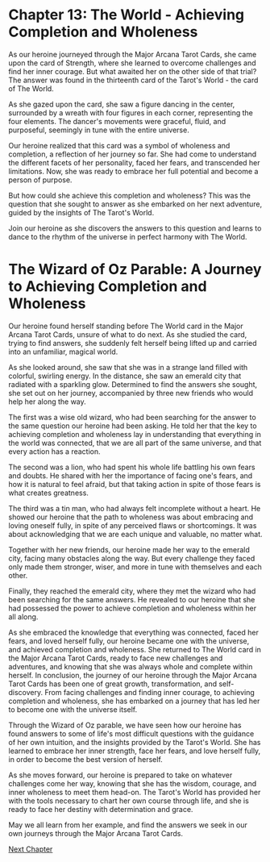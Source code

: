 # Chapter 13: The World - Achieving Completion and Wholeness

As our heroine journeyed through the Major Arcana Tarot Cards, she came upon the card of Strength, where she learned to overcome challenges and find her inner courage. But what awaited her on the other side of that trial? The answer was found in the thirteenth card of the Tarot's World - the card of The World.

As she gazed upon the card, she saw a figure dancing in the center, surrounded by a wreath with four figures in each corner, representing the four elements. The dancer's movements were graceful, fluid, and purposeful, seemingly in tune with the entire universe.

Our heroine realized that this card was a symbol of wholeness and completion, a reflection of her journey so far. She had come to understand the different facets of her personality, faced her fears, and transcended her limitations. Now, she was ready to embrace her full potential and become a person of purpose.

But how could she achieve this completion and wholeness? This was the question that she sought to answer as she embarked on her next adventure, guided by the insights of The Tarot's World.

Join our heroine as she discovers the answers to this question and learns to dance to the rhythm of the universe in perfect harmony with The World.
# The Wizard of Oz Parable: A Journey to Achieving Completion and Wholeness

Our heroine found herself standing before The World card in the Major Arcana Tarot Cards, unsure of what to do next. As she studied the card, trying to find answers, she suddenly felt herself being lifted up and carried into an unfamiliar, magical world.

As she looked around, she saw that she was in a strange land filled with colorful, swirling energy. In the distance, she saw an emerald city that radiated with a sparkling glow. Determined to find the answers she sought, she set out on her journey, accompanied by three new friends who would help her along the way.

The first was a wise old wizard, who had been searching for the answer to the same question our heroine had been asking.  He told her that the key to achieving completion and wholeness lay in understanding that everything in the world was connected, that we are all part of the same universe, and that every action has a reaction.

The second was a lion, who had spent his whole life battling his own fears and doubts. He shared with her the importance of facing one's fears, and how it is natural to feel afraid, but that taking action in spite of those fears is what creates greatness.

The third was a tin man, who had always felt incomplete without a heart. He showed our heroine that the path to wholeness was about embracing and loving oneself fully, in spite of any perceived flaws or shortcomings. It was about acknowledging that we are each unique and valuable, no matter what.

Together with her new friends, our heroine made her way to the emerald city, facing many obstacles along the way. But every challenge they faced only made them stronger, wiser, and more in tune with themselves and each other.

Finally, they reached the emerald city, where they met the wizard who had been searching for the same answers. He revealed to our heroine that she had possessed the power to achieve completion and wholeness within her all along.

As she embraced the knowledge that everything was connected, faced her fears, and loved herself fully, our heroine became one with the universe, and achieved completion and wholeness. She returned to The World card in the Major Arcana Tarot Cards, ready to face new challenges and adventures, and knowing that she was always whole and complete within herself.
In conclusion, the journey of our heroine through the Major Arcana Tarot Cards has been one of great growth, transformation, and self-discovery. From facing challenges and finding inner courage, to achieving completion and wholeness, she has embarked on a journey that has led her to become one with the universe itself.

Through the Wizard of Oz parable, we have seen how our heroine has found answers to some of life's most difficult questions with the guidance of her own intuition, and the insights provided by the Tarot's World. She has learned to embrace her inner strength, face her fears, and love herself fully, in order to become the best version of herself.

As she moves forward, our heroine is prepared to take on whatever challenges come her way, knowing that she has the wisdom, courage, and inner wholeness to meet them head-on. The Tarot's World has provided her with the tools necessary to chart her own course through life, and she is ready to face her destiny with determination and grace.

May we all learn from her example, and find the answers we seek in our own journeys through the Major Arcana Tarot Cards.


[Next Chapter](14_Chapter14.md)